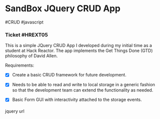 # SandBox JQuery CRUD App
#CRUD #javascript

### Ticket #HREXT05

This is a simple JQuery CRUD App I developed during my initial time as a student at Hack Reactor. The app implements the Get Things Done (GTD) philosophy of David Allen. 

Requirements: 
- [x] Create a basic CRUD framework for future development. 
- [x] Needs to be able to read and write to local storage in a generic fashion so that the development team can extend the functionality as needed.
- [x] Basic Form GUI with interactivity attached to the storage events.



####
jquery url <script src="https://ajax.googleapis.com/ajax/libs/jquery/3.3.1/jquery.min.js"></script>
